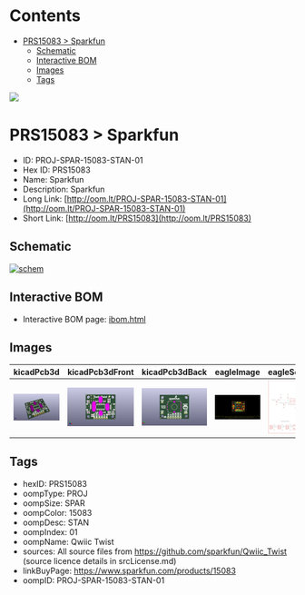 



Contents
========

* [PRS15083 > Sparkfun](#prs15083--sparkfun)
	* [Schematic](#schematic)
	* [Interactive BOM](#interactive-bom)
	* [Images](#images)
	* [Tags](#tags)
  
![][im]
# PRS15083 > Sparkfun

- ID: PROJ-SPAR-15083-STAN-01
- Hex ID: PRS15083
- Name: Sparkfun
- Description: Sparkfun
- Long Link: [http://oom.lt/PROJ-SPAR-15083-STAN-01](http://oom.lt/PROJ-SPAR-15083-STAN-01)
- Short Link: [http://oom.lt/PRS15083](http://oom.lt/PRS15083)

## Schematic
  
[![schem](eagleSchemImage.png)](eagleSchemImage.png)
## Interactive BOM

- Interactive BOM page: [ibom.html](https://htmlpreview.github.io/?https://github.com/oomlout/oomlout_OOMP_projects/blob/main/PROJ-SPAR-15083-STAN-01/kicad/bom/ibom.html)

## Images
  
  

|kicadPcb3d|kicadPcb3dFront|kicadPcb3dBack|eagleImage|eagleSchemImage|
| :---: | :---: | :---: | :---: | :---: |
|[![kicadPcb3d](kicadPcb3d_140.png)](kicadPcb3d.png)|[![kicadPcb3dFront](kicadPcb3dFront_140.png)](kicadPcb3dFront.png)|[![kicadPcb3dBack](kicadPcb3dBack_140.png)](kicadPcb3dBack.png)|[![eagleImage](eagleImage_140.png)](eagleImage.png)|[![eagleSchemImage](eagleSchemImage_140.png)](eagleSchemImage.png)|

## Tags

- hexID: PRS15083
- oompType: PROJ
- oompSize: SPAR
- oompColor: 15083
- oompDesc: STAN
- oompIndex: 01
- oompName: Qwiic Twist
- sources: All source files from https://github.com/sparkfun/Qwiic_Twist (source licence details in srcLicense.md)
- linkBuyPage: https://www.sparkfun.com/products/15083
- oompID: PROJ-SPAR-15083-STAN-01



[im]: kicadPcb3d_450.png
